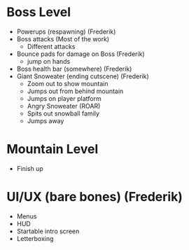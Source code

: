# Boss Level
- Powerups (respawning) (Frederik)
- Boss attacks (Most of the work)
  - Different attacks
- Bounce pads for damage on Boss (Frederik)
  - jump on hands
- Boss health bar (somewhere) (Frederik)
- Giant Snoweater (ending cutscene) (Frederik)
  - Zoom out to show mountain
  - Jumps out from behind mountain
  - Jumps on player platform
  - Angry Snoweater (ROAR)
  - Spits out snowball family
  - Jumps away
 
# Mountain Level
- Finish up

# UI/UX (bare bones) (Frederik)
- Menus
- HUD
- Startable intro screen
- Letterboxing
